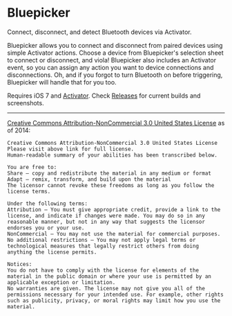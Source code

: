 Bluepicker
=======================

Connect, disconnect, and detect Bluetooth devices via Activator.

Bluepicker allows you to connect and disconnect from paired devices using simple Activator actions. Choose a device from Bluepicker's selection sheet to connect or disconnect, and viola! Bluepicker also includes an Activator event, so you can assign any action you want to device connections and disconnections. Oh, and if you forgot to turn Bluetooth on before triggering, Bluepicker will handle that for you too.

Requires iOS 7 and [Activator](http://rpetri.ch/cydia/activator/). Check [Releases](https://github.com/insanj/Bluepicker/releases) for current builds and screenshots.

---------------------------------------	
[Creative Commons Attribution-NonCommercial 3.0 United States License](http://creativecommons.org/licenses/by-nc/3.0/us/) as of 2014:

	Creative Commons Attribution-NonCommercial 3.0 United States License
	Please visit above link for full license.
	Human-readable summary of your abilities has been transcribed below.
	
	You are free to:
	Share — copy and redistribute the material in any medium or format
	Adapt — remix, transform, and build upon the material
	The licensor cannot revoke these freedoms as long as you follow the license terms.
	
	Under the following terms:
	Attribution — You must give appropriate credit, provide a link to the license, and indicate if changes were made. You may do so in any reasonable manner, but not in any way that suggests the licensor endorses you or your use.
	NonCommercial — You may not use the material for commercial purposes.
	No additional restrictions — You may not apply legal terms or technological measures that legally restrict others from doing anything the license permits.
	
	Notices:
	You do not have to comply with the license for elements of the material in the public domain or where your use is permitted by an applicable exception or limitation.
	No warranties are given. The license may not give you all of the permissions necessary for your intended use. For example, other rights such as publicity, privacy, or moral rights may limit how you use the material.
